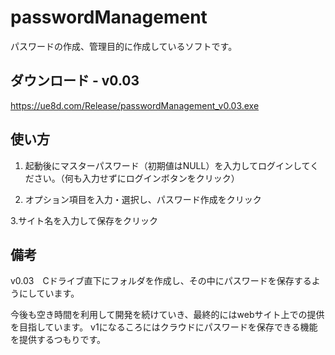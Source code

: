 # passwordManagement

パスワードの作成、管理目的に作成しているソフトです。

## ダウンロード - v0.03
https://ue8d.com/Release/passwordManagement_v0.03.exe

## 使い方
1. 起動後にマスターパスワード（初期値はNULL）を入力してログインしてください。（何も入力せずにログインボタンをクリック）

2. オプション項目を入力・選択し、パスワード作成をクリック

3.サイト名を入力して保存をクリック


## 備考
v0.03　Cドライブ直下にフォルダを作成し、その中にパスワードを保存するようにしています。

今後も空き時間を利用して開発を続けていき、最終的にはwebサイト上での提供を目指しています。
v1になるころにはクラウドにパスワードを保存できる機能を提供するつもりです。
